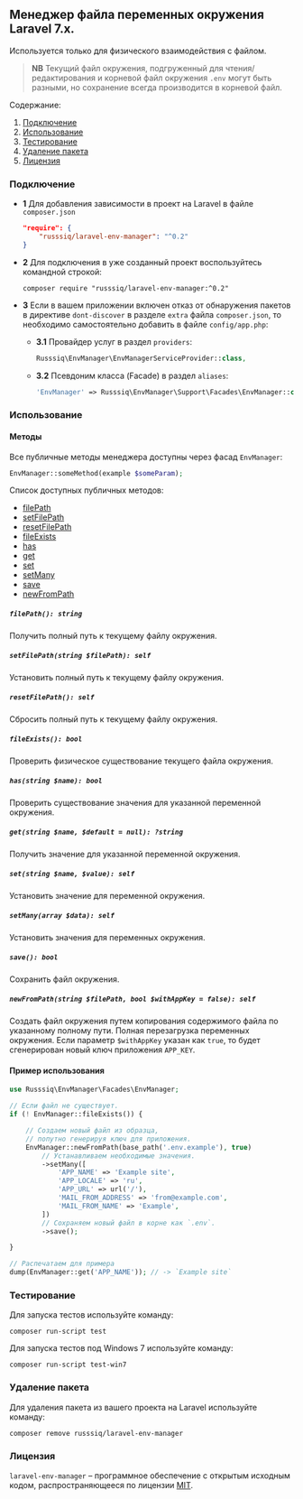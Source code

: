 ## Менеджер файла переменных окружения Laravel 7.x.

Используется только для физического взаимодействия с файлом.

> **NB** Текущий файл окружения, подгруженный для чтения/редактирования и корневой файл окружения `.env` могут быть разными, но сохранение всегда производится в корневой файл.

Содержание:

1. [Подключение](#Подключение)
1. [Использование](#Использование)
1. [Тестирование](#Тестирование)
1. [Удаление пакета](#Удаление-пакета)
1. [Лицензия](#Лицензия)

### Подключение

 - **1** Для добавления зависимости в проект на Laravel в файле `composer.json`

    ```json
    "require": {
        "russsiq/laravel-env-manager": "^0.2"
    }
    ```

 - **2** Для подключения в уже созданный проект воспользуйтесь командной строкой:

    ```console
    composer require "russsiq/laravel-env-manager:^0.2"
    ```

 - **3** Если в вашем приложении включен отказ от обнаружения пакетов в директиве `dont-discover` в разделе `extra` файла `composer.json`, то необходимо самостоятельно добавить в файле `config/app.php`:

    - **3.1** Провайдер услуг в раздел `providers`:

        ```php
        Russsiq\EnvManager\EnvManagerServiceProvider::class,
        ```

    - **3.2** Псевдоним класса (Facade) в раздел `aliases`:

        ```php
        'EnvManager' => Russsiq\EnvManager\Support\Facades\EnvManager::class,
        ```

### Использование

#### Методы

Все публичные методы менеджера доступны через фасад `EnvManager`:

```php
EnvManager::someMethod(example $someParam);
```

Список доступных публичных методов:

 - [filePath](#method-filePath)
 - [setFilePath](#method-setFilePath)
 - [resetFilePath](#method-resetFilePath)
 - [fileExists](#method-fileExists)
 - [has](#method-has)
 - [get](#method-get)
 - [set](#method-set)
 - [setMany](#method-setMany)
 - [save](#method-save)
 - [newFromPath](#method-newFromPath)

<a name="method-filePath"></a>
##### `filePath(): string`
Получить полный путь к текущему файлу окружения.

<a name="method-setFilePath"></a>
##### `setFilePath(string $filePath): self`
Установить полный путь к текущему файлу окружения.

<a name="method-resetFilePath"></a>
##### `resetFilePath(): self`
Сбросить полный путь к текущему файлу окружения.

<a name="method-fileExists"></a>
##### `fileExists(): bool`
Проверить физическое существование текущего файла окружения.

<a name="method-has"></a>
##### `has(string $name): bool`
Проверить существование значения для указанной переменной окружения.

<a name="method-get"></a>
##### `get(string $name, $default = null): ?string`
Получить значение для указанной переменной окружения.

<a name="method-set"></a>
##### `set(string $name, $value): self`
Установить значение для переменной окружения.

<a name="method-setMany"></a>
##### `setMany(array $data): self`
Установить значения для переменных окружения.

<a name="method-save"></a>
##### `save(): bool`
Сохранить файл окружения.

<a name="method-newFromPath"></a>
##### `newFromPath(string $filePath, bool $withAppKey = false): self`
Создать файл окружения путем копирования содержимого файла по указанному полному пути. Полная перезагрузка переменных окружения. Если параметр `$withAppKey` указан как `true`, то будет сгенерирован новый ключ приложения `APP_KEY`.

#### Пример использования

```php
use Russsiq\EnvManager\Facades\EnvManager;

// Если файл не существует.
if (! EnvManager::fileExists()) {

    // Создаем новый файл из образца,
    // попутно генерируя ключ для приложения.
    EnvManager::newFromPath(base_path('.env.example'), true)
        // Устанавливаем необходимые значения.
        ->setMany([
            'APP_NAME' => 'Example site',
            'APP_LOCALE' => 'ru',
            'APP_URL' => url('/'),
            'MAIL_FROM_ADDRESS' => 'from@example.com',
            'MAIL_FROM_NAME' => 'Example',
        ])
        // Сохраняем новый файл в корне как `.env`.
        ->save();

}

// Распечатаем для примера
dump(EnvManager::get('APP_NAME')); // -> `Example site`
```

### Тестирование

Для запуска тестов используйте команду:

```console
composer run-script test
```

Для запуска тестов под Windows 7 используйте команду:

```console
composer run-script test-win7
```

### Удаление пакета

Для удаления пакета из вашего проекта на Laravel используйте команду:

```console
composer remove russsiq/laravel-env-manager
```

### Лицензия

`laravel-env-manager` – программное обеспечение с открытым исходным кодом, распространяющееся по лицензии [MIT](https://choosealicense.com/licenses/mit/).
